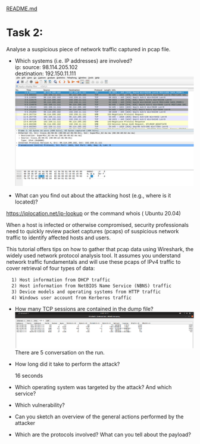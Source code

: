 [README.md](README.md#sub-section)
# Task 2:
   Analyse a suspicious piece of network traffic captured in pcap file.


+ Which systems (i.e. IP addresses) are involved?<br>
ip: source: 98.114.205.102<br>     destination: 192.150.11.111
![This is an image](/assets/images/ip-source-destination.png)


+ What can you find out about the attacking host (e.g., where is it located)?

https://iplocation.net/ip-lookup or the command whois ( Ubuntu 20.04)

   When a host is infected or otherwise compromised, security professionals need to quickly review packet captures (pcaps) of suspicious network traffic to identify affected hosts and users.

   This tutorial offers tips on how to gather that pcap data using Wireshark, the widely used network protocol analysis tool. It assumes you understand network traffic fundamentals and will use these pcaps of IPv4 traffic to cover retrieval of four types of data:

      1) Host information from DHCP traffic
      2) Host information from NetBIOS Name Service (NBNS) traffic
      3) Device models and operating systems from HTTP traffic
      4) Windows user account from Kerberos traffic
      
+ How many TCP sessions are contained in the dump file?
![This is an image](/assets/images/conversations.png)
There are 5 conversation on the run.
+ How long did it take to perform the attack?

   16 seconds
+ Which operating system was targeted by the attack? And which service?

+ Which vulnerability?

+ Can you sketch an overview of the general actions performed by the attacker

+ Which are the protocols involved? What can you tell about the payload?

